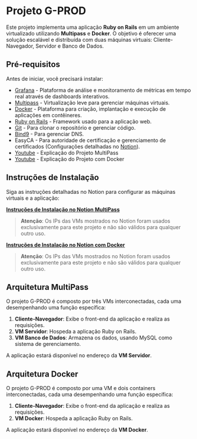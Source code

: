 # Projeto G-PROD

Este projeto implementa uma aplicação **Ruby on Rails** em um ambiente virtualizado utilizando **Multipass** e **Docker**. O objetivo é oferecer uma solução escalável e distribuída com duas máquinas virtuais: Cliente-Navegador, Servidor e Banco de Dados.

## Pré-requisitos

Antes de iniciar, você precisará instalar:
- [Grafana](https://grafana.com/) - Plataforma de análise e monitoramento de métricas em tempo real através de dashboards interativos.
- [Multipass](https://multipass.run/) - Virtualização leve para gerenciar máquinas virtuais.
- [Docker](https://www.docker.com/) - Plataforma para criação, implantação e execução de aplicações em contêineres.
- [Ruby on Rails](https://rubyonrails.org/) - Framework usado para a aplicação web.
- [Git](https://git-scm.com/) - Para clonar o repositório e gerenciar código.
- [Bind9](https://www.isc.org/bind/) - Para gerenciar DNS.
- EasyCA - Para autoridade de certificação e gerenciamento de certificados (Configurações detalhadas no [Notion](https://www.notion.so/G-Prod-1247901150778088857aef1f16d92aba?pvs=4)).
- [Youtube](https://www.youtube.com/watch?v=GrroN2AhHNQ&t=367s) - Explicação do Projeto MultiPass
- [Youtube](https://youtu.be/RL4Sa8-4xYQ) - Explicação do Projeto com Docker
  
## Instruções de Instalação

Siga as instruções detalhadas no Notion para configurar as máquinas virtuais e a aplicação:

[**Instruções de Instalação no Notion MultiPass**](https://www.notion.so/G-Prod-1247901150778088857aef1f16d92aba?pvs=4)
> **Atenção**: Os IPs das VMs mostrados no Notion foram usados exclusivamente para este projeto e não são válidos para qualquer outro uso.

[**Instruções de Instalação no Notion com Docker**](https://weak-airedale-459.notion.site/Docker-G-Prod-14679011507780f8af4ae3aa3439e827)
> **Atenção**: Os IPs das VMs mostrados no Notion foram usados exclusivamente para este projeto e não são válidos para qualquer outro uso.


## Arquitetura MultiPass

O projeto G-PROD é composto por três VMs interconectadas, cada uma desempenhando uma função específica:

1. **Cliente-Navegador**: Exibe o front-end da aplicação e realiza as requisições.
2. **VM Servidor**: Hospeda a aplicação Ruby on Rails.
3. **VM Banco de Dados**: Armazena os dados, usando MySQL como sistema de gerenciamento.

A aplicação estará disponível no endereço da **VM Servidor**.

## Arquitetura Docker

O projeto G-PROD é composto por uma VM e dois containers interconectadas, cada uma desempenhando uma função específica:

1. **Cliente-Navegador**: Exibe o front-end da aplicação e realiza as requisições.
2. **VM Docker**: Hospeda a aplicação Ruby on Rails.

A aplicação estará disponível no endereço da **VM Docker**.





